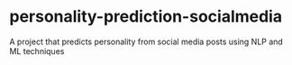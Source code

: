 # personality-prediction-socialmedia
A project that predicts personality from social media posts using NLP and ML techniques
